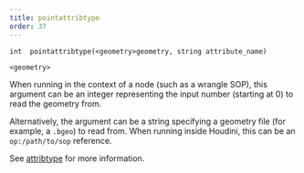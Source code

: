 ```yaml
---
title: pointattribtype
order: 37
---
```

`int  pointattribtype(<geometry>geometry, string attribute_name)`

`<geometry>`

When running in the context of a node (such as a wrangle SOP), this argument can be an integer representing the input number (starting at 0) to read the geometry from.

Alternatively, the argument can be a string specifying a geometry file (for example, a `.bgeo`) to read from. When running inside Houdini, this can be an `op:/path/to/sop` reference.

See [attribtype](/en/houdini-vex/attributes-and-intrinsics/attribtype "Returns the type of a geometry attribute.") for more information.
